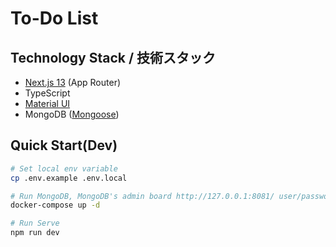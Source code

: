 # To-Do List

## Technology Stack / 技術スタック

+ [Next.js 13](https://nextjs.org/docs/app/building-your-application) (App Router)
+ TypeScript
+ [Material UI](https://mui.com/material-ui/)
+ MongoDB ([Mongoose](https://mongoosejs.com/))

## Quick Start(Dev)

```sh
# Set local env variable
cp .env.example .env.local

# Run MongoDB, MongoDB's admin board http://127.0.0.1:8081/ user/password(demo/demo)
docker-compose up -d

# Run Serve
npm run dev
```
